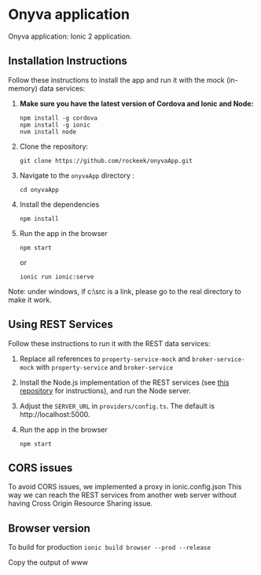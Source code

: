 # Onyva application

Onyva application: Ionic 2 application. 

## Installation Instructions

Follow these instructions to install the app and run it with the mock (in-memory) data services:

1. **Make sure you have the latest version of Cordova and Ionic and Node:**
    ```
    npm install -g cordova
    npm install -g ionic
    nvm install node
    ```

1. Clone the repository:
    ```
    git clone https://github.com/rockeek/onyvaApp.git
    ```

1. Navigate to the `onyvaApp` directory :
    ```
    cd onyvaApp
    ```

1. Install the dependencies
    ```
    npm install
    ```
  
1. Run the app in the browser
    ```
    npm start
    ```
    or
    ```
    ionic run ionic:serve
    ```

Note: under windows, if c:\src is a link, please go to the real directory to make it work.

## Using REST Services

Follow these instructions to run it with the REST data services:

1. Replace all references to `property-service-mock` and `broker-service-mock` with `property-service` and `broker-service`
 
1. Install the Node.js implementation of the REST services (see [this repository](https://github.com/dreamhouseapp/dreamhouse-rest-services) for instructions), and run the Node server.
 
1. Adjust the `SERVER_URL` in `providers/config.ts`. The default is http://localhost:5000.

1. Run the app in the browser
    ```
    npm start
    ```

## CORS issues

To avoid CORS issues, we implemented a proxy in ionic.config.json
This way we can reach the REST services from another web server without having Cross Origin Resource Sharing issue.


## Browser version

To build for production
    ```
    ionic build browser --prod --release
    ```


Copy the output of www